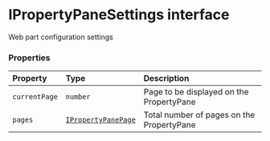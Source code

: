 # IPropertyPaneSettings interface





Web part configuration settings




### Properties

| Property	   | Type	| Description|
|:-------------|:-------|:-----------|
|`currentPage`      | `number` | Page to be displayed on the PropertyPane |
|`pages`      | [`IPropertyPanePage`](ipropertypanepage.md) | Total number of pages on the PropertyPane |





